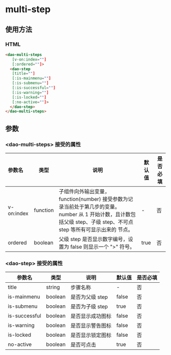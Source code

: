 # multi-step
## 使用方法
### HTML
```HTML
<dao-multi-steps
   [v-on:index=""]
   [:ordered=""]>
  <dao-step
   [title=""]
   [:is-mainmenu=""]
   [:is-submenu=""]
   [:is-successful=""]
   [:is-warning=""]
   [:is-locked=""]
   [:no-active=""]>
  </dao-step>
</dao-multi-steps>
```

## 参数
### \<dao-multi-steps> 接受的属性 

| 参数名        | 类型       | 说明                                       | 默认值  | 是否必填 |
| :--------- | -------- | ---------------------------------------- | ---- | ---- |
| v-on:index | function | 子组件向外输出变量，function(number) 接受参数为记录当前处于第几步的变量。number 从 1 开始计数，且计数包括父级 step、子级 step、不可点 step 等所有可显示出来的  <dao-step> 节点。 | -    | 否    |
| ordered    | boolean  | 父级 step 是否显示数字编号，设置为 false 则显示一个 ">" 符号。 | true | 否    |

### \<dao-step> 接受的属性

| 参数名           | 类型      | 说明         | 默认值   | 是否必填 |
| ------------- | ------- | ---------- | ----- | ---- |
| title         | string  | 步骤名称       | -     | 否    |
| is-mainmenu   | boolean | 是否为父级 step | false | 否    |
| is-submenu    | boolean | 是否为子级 step | true  | 否    |
| is-successful | boolean | 是否显示成功图标   | false | 否    |
| is-warning    | boolean | 是否显示警告图标   | false | 否    |
| is-locked     | boolean | 是否显示锁定图标   | false | 否    |
| no-active     | boolean | 是否可点击      | true  | 否    |
